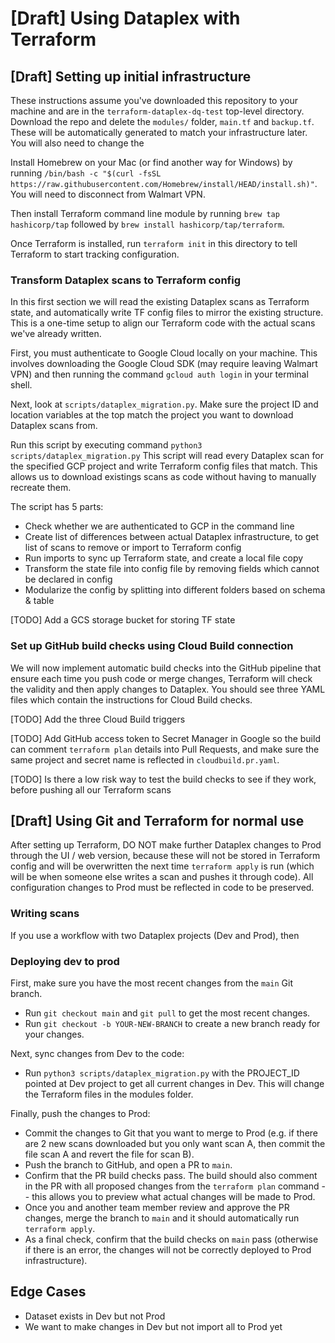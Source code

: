 # [Draft] Using Dataplex with Terraform

## [Draft] Setting up initial infrastructure
These instructions assume you've downloaded this repository to your machine and are in the `terraform-dataplex-dq-test` top-level directory. Download the repo and delete the `modules/` folder, `main.tf` and `backup.tf`. These will be automatically generated to match your infrastructure later. You will also need to change the 

Install Homebrew on your Mac (or find another way for Windows) by running `/bin/bash -c "$(curl -fsSL https://raw.githubusercontent.com/Homebrew/install/HEAD/install.sh)"`. You will need to disconnect from Walmart VPN. 

Then install Terraform command line module by running `brew tap hashicorp/tap` followed by `brew install hashicorp/tap/terraform`. 

Once Terraform is installed, run `terraform init` in this directory to tell Terraform to start tracking configuration.

### Transform Dataplex scans to Terraform config
In this first section we will read the existing Dataplex scans as Terraform state, and automatically write TF config files to mirror the existing structure. This is a one-time setup to align our Terraform code with the actual scans we've already written. 

First, you must authenticate to Google Cloud locally on your machine. This involves downloading the Google Cloud SDK (may require leaving Walmart VPN) and then running the command `gcloud auth login` in your terminal shell.

Next, look at `scripts/dataplex_migration.py`. Make sure the project ID and location variables at the top match the project you want to download Dataplex scans from. 

Run this script by executing command `python3 scripts/dataplex_migration.py` This script will read every Dataplex scan for the specified GCP project and write Terraform config files that match. This allows us to download existings scans as code without having to manually recreate them.

The script has 5 parts: 
- Check whether we are authenticated to GCP in the command line
- Create list of differences between actual Dataplex infrastructure, to get list of scans to remove or import to Terraform config
- Run imports to sync up Terraform state, and create a local file copy
- Transform the state file into config file by removing fields which cannot be declared in config
- Modularize the config by splitting into different folders based on schema & table

[TODO] Add a GCS storage bucket for storing TF state

### Set up GitHub build checks using Cloud Build connection
We will now implement automatic build checks into the GitHub pipeline that ensure each time you push code or merge changes, Terraform will check the validity and then apply changes to Dataplex. You should see three YAML files which contain the instructions for Cloud Build checks. 

[TODO] Add the three Cloud Build triggers

[TODO] Add GitHub access token to Secret Manager in Google so the build can comment `terraform plan` details into Pull Requests, and make sure the same project and secret name is reflected in `cloudbuild.pr.yaml`.

[TODO] Is there a low risk way to test the build checks to see if they work, before pushing all our Terraform scans


## [Draft] Using Git and Terraform for normal use
After setting up Terraform, DO NOT make further Dataplex changes to Prod through the UI / web version, because these will not be stored in Terraform config and will be overwritten the next time `terraform apply` is run (which will be when someone else writes a scan and pushes it through code). All configuration changes to Prod must be reflected in code to be preserved.

### Writing scans
If you use a workflow with two Dataplex projects (Dev and Prod), then 

### Deploying dev to prod
First, make sure you have the most recent changes from the `main` Git branch. 
- Run `git checkout main` and `git pull` to get the most recent changes. 
- Run `git checkout -b YOUR-NEW-BRANCH` to create a new branch ready for your changes.

Next, sync changes from Dev to the code: 
- Run `python3 scripts/dataplex_migration.py` with the PROJECT_ID pointed at Dev project to get all current changes in Dev. This will change the Terraform files in the modules folder. 

Finally, push the changes to Prod:
- Commit the changes to Git that you want to merge to Prod (e.g. if there are 2 new scans downloaded but you only want scan A, then commit the file scan A and revert the file for scan B). 
- Push the branch to GitHub, and open a PR to `main`.
- Confirm that the PR build checks pass. The build should also comment in the PR with all proposed changes from the `terraform plan` command -- this allows you to preview what actual changes will be made to Prod.
- Once you and another team member review and approve the PR changes, merge the branch to `main` and it should automatically run `terraform apply`.
- As a final check, confirm that the build checks on `main` pass (otherwise if there is an error, the changes will not be correctly deployed to Prod infrastructure).


## Edge Cases

- Dataset exists in Dev but not Prod
- We want to make changes in Dev but not import all to Prod yet